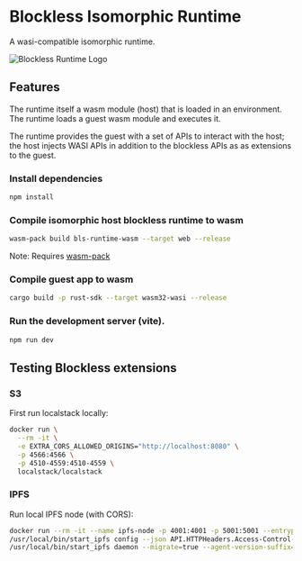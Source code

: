 # Blockless Isomorphic Runtime

A wasi-compatible isomorphic runtime.

![Blockless Runtime Logo](https://github.com/blocklessnetwork/bls-runtime/blob/main/blockless.png?raw=true)

## Features

The runtime itself a wasm module (host) that is loaded in an environment.
The runtime loads a guest wasm module and executes it.

The runtime provides the guest with a set of APIs to interact with the host; the host injects WASI APIs in addition to the blockless APIs as as extensions to the guest.

### Install dependencies

```sh
npm install
```

### Compile isomorphic host blockless runtime to wasm

```sh
wasm-pack build bls-runtime-wasm --target web --release
```

Note: Requires [wasm-pack]()

### Compile guest app to wasm

```sh
cargo build -p rust-sdk --target wasm32-wasi --release
```

### Run the development server (vite).

```sh
npm run dev
```

##  Testing Blockless extensions

### S3

First run localstack locally:
```sh
docker run \
  --rm -it \
  -e EXTRA_CORS_ALLOWED_ORIGINS="http://localhost:8080" \
  -p 4566:4566 \
  -p 4510-4559:4510-4559 \
  localstack/localstack
```

### IPFS

Run local IPFS node (with CORS):
```sh
docker run --rm -it --name ipfs-node -p 4001:4001 -p 5001:5001 --entrypoint sh ipfs/go-ipfs:latest
/usr/local/bin/start_ipfs config --json API.HTTPHeaders.Access-Control-Allow-Origin "[\"*\"]"
/usr/local/bin/start_ipfs daemon --migrate=true --agent-version-suffix=docker
```
